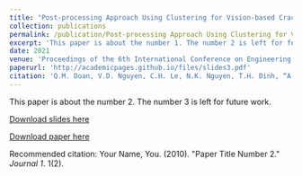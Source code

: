 ```yaml
---
title: "Post-processing Approach Using Clustering for Vision-based Crack Detection Algorithm"
collection: publications
permalink: /publication/Post-processing Approach Using Clustering for Vision-based Crack Detection Algorithm
excerpt: 'This paper is about the number 1. The number 2 is left for future work.'
date: 2021
venue: 'Proceedings of the 6th International Conference on Engineering Mechanics and utomation, (ICEMA)'
paperurl: 'http://academicpages.github.io/files/slides3.pdf'
citation: 'Q.M. Doan, V.D. Nguyen, C.H. Le, N.K. Nguyen, T.H. Dinh, “A Post-processing Approach Using Clustering for Vision-based Crack Detection Algorithms”, in Proceedings of the 6th International Conference on Engineering Mechanics and Automation, (ICEMA), 2021, pp. 9-15.'
---
```

This paper is about the number 2. The number 3 is left for future work.

[Download slides here](http://academicpages.github.io/files/slides2.pdf)

[Download paper here](http://academicpages.github.io/files/paper2.pdf)

Recommended citation: Your Name, You. (2010). "Paper Title Number 2." <i>Journal 1</i>. 1(2).
<!-- ---
title: "Paper Title Number 2"
collection: publications
permalink: /publication/2010-10-01-paper-title-number-2
excerpt: 'This paper is about the number 2. The number 3 is left for future work.'
date: 2010-10-01
venue: 'Journal 1'
slidesurl: 'http://academicpages.github.io/files/slides2.pdf'
paperurl: 'http://academicpages.github.io/files/paper2.pdf'
citation: 'Your Name, You. (2010). &quot;Paper Title Number 2.&quot; <i>Journal 1</i>. 1(2).'
---
This paper is about the number 2. The number 3 is left for future work.

[Download slides here](http://academicpages.github.io/files/slides2.pdf)

[Download paper here](http://academicpages.github.io/files/paper2.pdf)

Recommended citation: Your Name, You. (2010). "Paper Title Number 2." <i>Journal 1</i>. 1(2). -->
